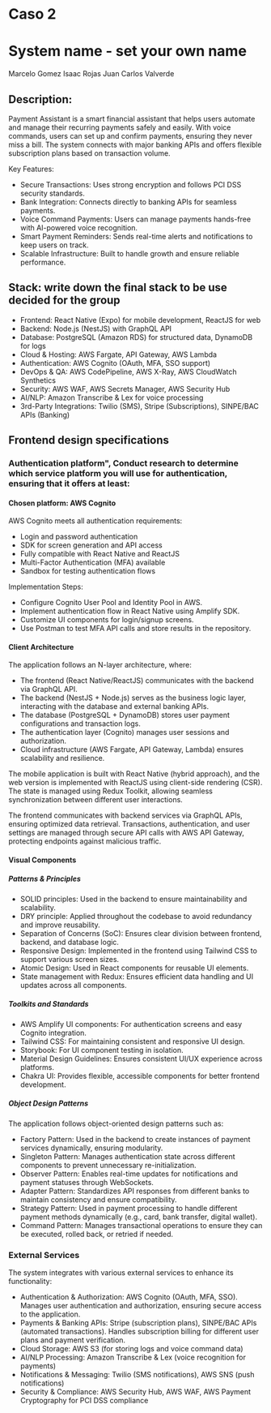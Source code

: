 # Caso 2

# System name - set your own name
Marcelo Gomez
Isaac Rojas
Juan Carlos Valverde

## Description: 
Payment Assistant is a smart financial assistant that helps users automate and manage their recurring payments safely and easily. With voice commands, users can set up and confirm payments, ensuring they never miss a bill. The system connects with major banking APIs and offers flexible subscription plans based on transaction volume.

Key Features:
- Secure Transactions: Uses strong encryption and follows PCI DSS security standards.
- Bank Integration: Connects directly to banking APIs for seamless payments.
- Voice Command Payments: Users can manage payments hands-free with AI-powered voice recognition.
- Smart Payment Reminders: Sends real-time alerts and notifications to keep users on track.
- Scalable Infrastructure: Built to handle growth and ensure reliable performance.

## Stack: write down the final stack to be use decided for the group
- Frontend: React Native (Expo) for mobile development, ReactJS for web
- Backend: Node.js (NestJS) with GraphQL API
- Database: PostgreSQL (Amazon RDS) for structured data, DynamoDB for logs
- Cloud & Hosting: AWS Fargate, API Gateway, AWS Lambda
- Authentication: AWS Cognito (OAuth, MFA, SSO support)
- DevOps & QA: AWS CodePipeline, AWS X-Ray, AWS CloudWatch Synthetics
- Security: AWS WAF, AWS Secrets Manager, AWS Security Hub
- AI/NLP: Amazon Transcribe & Lex for voice processing
- 3rd-Party Integrations: Twilio (SMS), Stripe (Subscriptions), SINPE/BAC APIs (Banking)

## Frontend design specifications


### Authentication platform", Conduct research to determine which service platform you will use for authentication, ensuring that it offers at least:

#### Chosen platform: AWS Cognito
AWS Cognito meets all authentication requirements:

- Login and password authentication
- SDK for screen generation and API access
- Fully compatible with React Native and ReactJS
- Multi-Factor Authentication (MFA) available
- Sandbox for testing authentication flows

Implementation Steps:

- Configure Cognito User Pool and Identity Pool in AWS.
- Implement authentication flow in React Native using Amplify SDK.
- Customize UI components for login/signup screens.
- Use Postman to test MFA API calls and store results in the repository.


#### Client Architecture

The application follows an N-layer architecture, where:

- The frontend (React Native/ReactJS) communicates with the backend via GraphQL API.
- The backend (NestJS + Node.js) serves as the business logic layer, interacting with the database and external banking APIs.
- The database (PostgreSQL + DynamoDB) stores user payment configurations and transaction logs.
- The authentication layer (Cognito) manages user sessions and authorization.
- Cloud infrastructure (AWS Fargate, API Gateway, Lambda) ensures scalability and resilience.

The mobile application is built with React Native (hybrid approach), and the web version is implemented with ReactJS using client-side rendering (CSR). The state is managed using Redux Toolkit, allowing seamless synchronization between different user interactions.

The frontend communicates with backend services via GraphQL APIs, ensuring optimized data retrieval. Transactions, authentication, and user settings are managed through secure API calls with AWS API Gateway, protecting endpoints against malicious traffic.

#### Visual Components

##### Patterns & Principles

- SOLID principles: Used in the backend to ensure maintainability and scalability.
- DRY principle: Applied throughout the codebase to avoid redundancy and improve reusability.
- Separation of Concerns (SoC): Ensures clear division between frontend, backend, and database logic.
- Responsive Design: Implemented in the frontend using Tailwind CSS to support various screen sizes.
- Atomic Design: Used in React components for reusable UI elements.
- State management with Redux: Ensures efficient data handling and UI updates across all components.

##### Toolkits and Standards
- AWS Amplify UI components: For authentication screens and easy Cognito integration.
- Tailwind CSS: For maintaining consistent and responsive UI design.
- Storybook: For UI component testing in isolation.
- Material Design Guidelines: Ensures consistent UI/UX experience across platforms.
- Chakra UI: Provides flexible, accessible components for better frontend development.

##### Object Design Patterns

The application follows object-oriented design patterns such as:

- Factory Pattern: Used in the backend to create instances of payment services dynamically, ensuring modularity.
- Singleton Pattern: Manages authentication state across different components to prevent unnecessary re-initialization.
- Observer Pattern: Enables real-time updates for notifications and payment statuses through WebSockets.    
- Adapter Pattern: Standardizes API responses from different banks to maintain consistency and ensure compatibility.
- Strategy Pattern: Used in payment processing to handle different payment methods dynamically (e.g., card, bank transfer, digital wallet).
- Command Pattern: Manages transactional operations to ensure they can be executed, rolled back, or retried if needed.


### External Services

The system integrates with various external services to enhance its functionality:

- Authentication & Authorization: AWS Cognito (OAuth, MFA, SSO). Manages user authentication and authorization, ensuring secure access to the application.
- Payments & Banking APIs: Stripe (subscription plans), SINPE/BAC APIs (automated transactions). Handles subscription billing for different user plans and payment verification.
- Cloud Storage: AWS S3 (for storing logs and voice command data)
- AI/NLP Processing: Amazon Transcribe & Lex (voice recognition for payments)
- Notifications & Messaging: Twilio (SMS notifications), AWS SNS (push notifications)
- Security & Compliance: AWS Security Hub, AWS WAF, AWS Payment Cryptography for PCI DSS compliance

<!-- 
a) login y password

b) login y password automatic screen generation or SDK for screen generation

c) compatible with your FE programming language

d) access by API available

e) MFA and a sandbox for testing purpose

Using a demo code, proceed to test how the chosen platform works and how the login screen can be customized. Document this process in the MD file. The demo code must be use in the selected programming language of the FE.

Using Postman, make API calls to simulate authentication with MFA. Document the process and save your own Postman collection for future review

suggested platforms to look into: auth0, okta, cognito, MS entra, onelogin, firebase, veriam -->